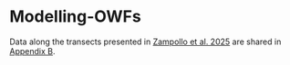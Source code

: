 # Modelling-OWFs
Data along the transects presented in [Zampollo et al. 2025](https://www.sciencedirect.com/science/article/pii/S0079661125001004) are shared in [Appendix B](https://github.com/azampollo/Modelling-OWFs/blob/main/AppendixB.zip).
